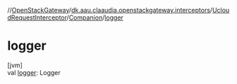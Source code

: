 //[OpenStackGateway](../../../../index.md)/[dk.aau.claaudia.openstackgateway.interceptors](../../index.md)/[UcloudRequestInterceptor](../index.md)/[Companion](index.md)/[logger](logger.md)

# logger

[jvm]\
val [logger](logger.md): Logger
